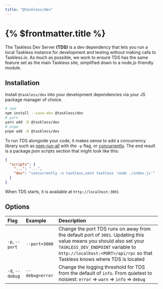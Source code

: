 ```yaml
---
title: "@taskless/dev"
---
```


# {% $frontmatter.title %}

The Taskless Dev Server **(TDS)** is a dev dependency that lets you run a local Taskless instance for development and testing without making calls to Taskless.io. As much as possible, we work to ensure TDS has the same feature set as the main Taskless site, simplified down to a node.js-friendly module.

## Installation

Install `@taskless/dev` into your development dependencies via your JS package manager of choice.

```sh
# npm
npm install --save-dev @taskless/dev
# yarn
yarn add -D @taskless/dev
# pnpm
pnpm add -D @taskless/dev
```

To run TDS alongside your code, it makes sense to add a concurrency library such as [npm-run-all](https://www.npmjs.com/package/npm-run-all) with the `-p` flag, or [concurrently](https://www.npmjs.com/package/concurrently). The end result is a package.json scripts section that might look like this:

```json
{
  "scripts": {
    "...": "...",
    "dev": "concurrently -n taskless,next taskless 'node ./index.js'"
  }
}
```

When TDS starts, it is available at `http://localhost:3001`

## Options

| Flag            | Example         | Description                                                                                                                                                                                                                            |
| :-------------- | :-------------- | :------------------------------------------------------------------------------------------------------------------------------------------------------------------------------------------------------------------------------------- |
| `-p`, `--port`  | `--port=3000`   | Change the port TDS runs on away from the default port of `3001`. Updating this value means you should also set your `TASKLESS_DEV_ENDPOINT` variable to `http://localhost:<PORT>/api/rpc` so that Taskless knows where TDS is located |
| `-d`, `--debug` | `--debug=error` | Change the logging threshold for TDS from the default of `info`. From quietest to noisiest: `error` => `warn` => `info` => `debug`                                                                                                     |
